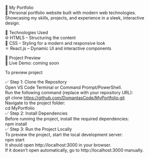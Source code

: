 📌 My Portfolio  
🚀 Personal portfolio website built with modern web technologies. Showcasing my skills, projects, and experience in a sleek, interactive design.  

🔧 Technologies Used  
🌐 HTML5 – Structuring the content  
🎨 CSS – Styling for a modern and responsive look  
⚛️ React.js – Dynamic UI and interactive components  

📸 Project Preview  
🔗 Live Demo: coming soon  

To preview project  

✅ Step 1: Clone the Repository  
Open VS Code Terminal or Command Prompt/PowerShell.  
Run the following command (replace with your repository URL):  
git clone https://github.com/DomantasCode/MyPortfolio.git  
Navigate to the project folder:  
cd MyPortfolio  
✅ Step 2: Install Dependencies  
Before running the project, install the required dependencies:  
npm install  
✅ Step 3: Run the Project Locally  
To preview the project, start the local development server:  
npm start  
It should open http://localhost:3000 in your browser.  
If it doesn’t open automatically, go to http://localhost:3000 manually.  

